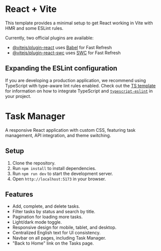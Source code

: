 # React + Vite

This template provides a minimal setup to get React working in Vite with HMR and some ESLint rules.

Currently, two official plugins are available:

- [@vitejs/plugin-react](https://github.com/vitejs/vite-plugin-react/blob/main/packages/plugin-react) uses [Babel](https://babeljs.io/) for Fast Refresh
- [@vitejs/plugin-react-swc](https://github.com/vitejs/vite-plugin-react/blob/main/packages/plugin-react-swc) uses [SWC](https://swc.rs/) for Fast Refresh

## Expanding the ESLint configuration

If you are developing a production application, we recommend using TypeScript with type-aware lint rules enabled. Check out the [TS template](https://github.com/vitejs/vite/tree/main/packages/create-vite/template-react-ts) for information on how to integrate TypeScript and [`typescript-eslint`](https://typescript-eslint.io) in your project.


# Task Manager

A responsive React application with custom CSS, featuring task management, API integration, and theme switching.

## Setup
1. Clone the repository.
2. Run `npm install` to install dependencies.
3. Run `npm run dev` to start the development server.
4. Open `http://localhost:5173` in your browser.

## Features
- Add, complete, and delete tasks.
- Filter tasks by status and search by title.
- Pagination for loading more tasks.
- Light/dark mode toggle.
- Responsive design for mobile, tablet, and desktop.
- Centralized English text for UI consistency.
- Navbar on all pages, including Task Manager.
- "Back to Home" link on the Tasks page.
